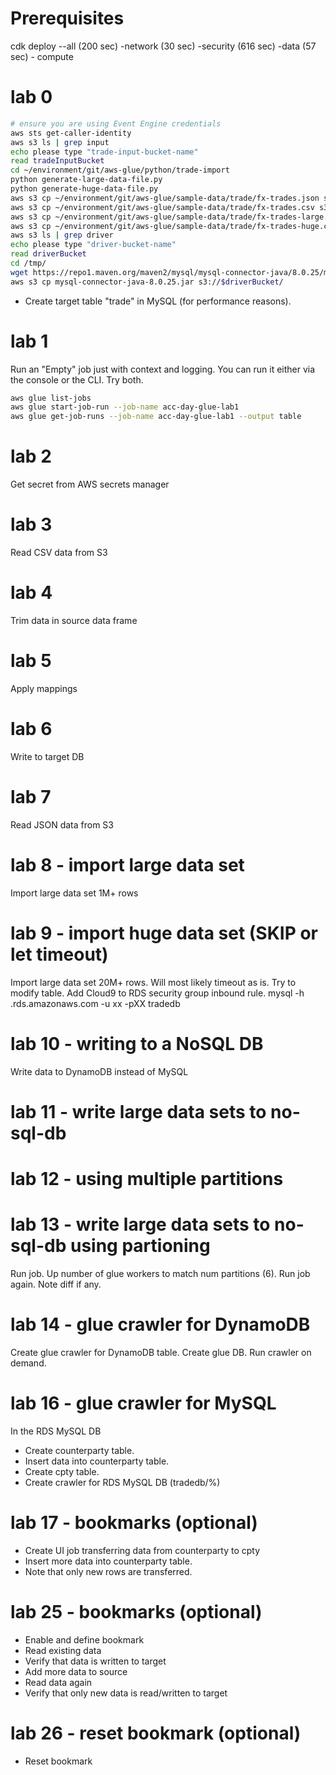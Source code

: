 # Prerequisites
cdk deploy --all
 (200 sec) -network
 (30 sec) -security
 (616 sec) -data
 (57 sec) - compute


# lab 0
``` sh
# ensure you are using Event Engine credentials
aws sts get-caller-identity
aws s3 ls | grep input
echo please type "trade-input-bucket-name"
read tradeInputBucket
cd ~/environment/git/aws-glue/python/trade-import
python generate-large-data-file.py
python generate-huge-data-file.py
aws s3 cp ~/environment/git/aws-glue/sample-data/trade/fx-trades.json s3://$tradeInputBucket/
aws s3 cp ~/environment/git/aws-glue/sample-data/trade/fx-trades.csv s3://$tradeInputBucket/
aws s3 cp ~/environment/git/aws-glue/sample-data/trade/fx-trades-large.csv s3://$tradeInputBucket/
aws s3 cp ~/environment/git/aws-glue/sample-data/trade/fx-trades-huge.csv s3://$tradeInputBucket/
aws s3 ls | grep driver
echo please type "driver-bucket-name"
read driverBucket
cd /tmp/
wget https://repo1.maven.org/maven2/mysql/mysql-connector-java/8.0.25/mysql-connector-java-8.0.25.jar
aws s3 cp mysql-connector-java-8.0.25.jar s3://$driverBucket/
```
- Create target table "trade" in MySQL (for performance reasons).

# lab 1
Run an "Empty" job just with context and logging. You can run it either via the console or the CLI. Try both.
``` sh
aws glue list-jobs
aws glue start-job-run --job-name acc-day-glue-lab1
aws glue get-job-runs --job-name acc-day-glue-lab1 --output table
```

# lab 2
Get secret from AWS secrets manager

# lab 3
Read CSV data from S3

# lab 4
Trim data in source data frame

# lab 5
Apply mappings

# lab 6
Write to target DB

# lab 7
Read JSON data from S3

# lab 8 - import large data set
Import large data set 1M+ rows

# lab 9 - import huge data set (SKIP or let timeout)
Import large data set 20M+ rows.
Will most likely timeout as is.
Try to modify table.
Add Cloud9 to RDS security group inbound rule.
mysql -h .rds.amazonaws.com -u xx -pXX tradedb

# lab 10 - writing to a NoSQL DB
Write data to DynamoDB instead of MySQL

# lab 11 - write large data sets to no-sql-db

# lab 12 - using multiple partitions

# lab 13 - write large data sets to no-sql-db using partioning
Run job.
Up number of glue workers to match num partitions (6).
Run job again.
Note diff if any.

# lab 14 - glue crawler for DynamoDB
Create glue crawler for DynamoDB table.
Create glue DB.
Run crawler on demand.

# lab 16 - glue crawler for MySQL
In the RDS MySQL DB
- Create counterparty table.
- Insert data into counterparty table.
- Create cpty table.
- Create crawler for RDS MySQL DB (tradedb/%)

# lab 17 - bookmarks (optional)
- Create UI job transferring data from counterparty to cpty
- Insert more data into counterparty table.
- Note that only new rows are transferred.

# lab 25 - bookmarks (optional)
- Enable and define bookmark
- Read existing data
- Verify that data is written to target
- Add more data to source
- Read data again
- Verify that only new data is read/written to target

# lab 26 - reset bookmark (optional)
- Reset bookmark
